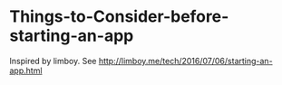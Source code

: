 # Things-to-Consider-before-starting-an-app
Inspired by limboy.  See http://limboy.me/tech/2016/07/06/starting-an-app.html
